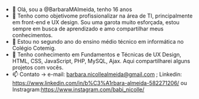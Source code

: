 - 👋 Olá, sou a @BarbaraMAlmeida, tenho 16 anos 
- 👀 Tenho como objetivome profissionalizar na área de TI, principalmente em front-end e UX design. Sou uma garota muito esforçada, estou sempre em busca de aprendizado e amo compartilhar meus conhecimentos.
- 🌱 Estou no segundo ano do ensino médio técnico em informática no Colégio Cotemig.
- 💞️ Tenho conhecimento em Fundamentos e Técnicas de UX Design, HTML, CSS, JavaScript, PHP, MySQL, Ajax. Aqui compartilharei alguns projetos com vocês.  
- 📫 Contato -> e-mail: barbara.nicollealmeida@gmail.com ; Linkedin: https://www.linkedin.com/in/b%C3%A1rbara-almeida-582271206/ ou Instragram:https://www.instagram.com/babi_nicolle/

